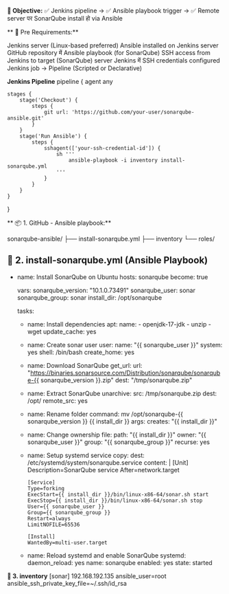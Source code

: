 **🎯 Objective:**
✅ Jenkins pipeline →
✅ Ansible playbook trigger →
✅ Remote server पर SonarQube install हो via Ansible


**
🧱 Pre Requirements:**

Jenkins server (Linux-based preferred)
Ansible installed on Jenkins server
GitHub repository में Ansible playbook (for SonarQube)
SSH access from Jenkins to target (SonarQube) server
Jenkins में SSH credentials configured
Jenkins job → Pipeline (Scripted or Declarative)


**Jenkins Pipeline**
pipeline {
    agent any

    stages {
        stage('Checkout') {
            steps {
                git url: 'https://github.com/your-user/sonarqube-ansible.git'
            }
        }
        stage('Run Ansible') {
            steps {
                sshagent(['your-ssh-credential-id']) {
                    sh '''
                        ansible-playbook -i inventory install-sonarqube.yml
                    '''
                }
            }
        }
    }
}




**
📦 1. GitHub - Ansible playbook:**

sonarqube-ansible/
├── install-sonarqube.yml
├── inventory
└── roles/



**📁 2. install-sonarqube.yml (Ansible Playbook)**
---
- name: Install SonarQube on Ubuntu
  hosts: sonarqube
  become: true

  vars:
    sonarqube_version: "10.1.0.73491"
    sonarqube_user: sonar
    sonarqube_group: sonar
    install_dir: /opt/sonarqube

  tasks:
    - name: Install dependencies
      apt:
        name:
          - openjdk-17-jdk
          - unzip
          - wget
        update_cache: yes

    - name: Create sonar user
      user:
        name: "{{ sonarqube_user }}"
        system: yes
        shell: /bin/bash
        create_home: yes

    - name: Download SonarQube
      get_url:
        url: "https://binaries.sonarsource.com/Distribution/sonarqube/sonarqube-{{ sonarqube_version }}.zip"
        dest: "/tmp/sonarqube.zip"

    - name: Extract SonarQube
      unarchive:
        src: /tmp/sonarqube.zip
        dest: /opt/
        remote_src: yes

    - name: Rename folder
      command: mv /opt/sonarqube-{{ sonarqube_version }} {{ install_dir }}
      args:
        creates: "{{ install_dir }}"

    - name: Change ownership
      file:
        path: "{{ install_dir }}"
        owner: "{{ sonarqube_user }}"
        group: "{{ sonarqube_group }}"
        recurse: yes

    - name: Setup systemd service
      copy:
        dest: /etc/systemd/system/sonarqube.service
        content: |
          [Unit]
          Description=SonarQube service
          After=network.target

          [Service]
          Type=forking
          ExecStart={{ install_dir }}/bin/linux-x86-64/sonar.sh start
          ExecStop={{ install_dir }}/bin/linux-x86-64/sonar.sh stop
          User={{ sonarqube_user }}
          Group={{ sonarqube_group }}
          Restart=always
          LimitNOFILE=65536

          [Install]
          WantedBy=multi-user.target

    - name: Reload systemd and enable SonarQube
      systemd:
        daemon_reload: yes
        name: sonarqube
        enabled: yes
        state: started


**📁 3. inventory**
[sonar]
192.168.192.135 ansible_user=root ansible_ssh_private_key_file=~/.ssh/id_rsa


